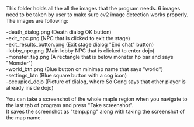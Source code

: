 This folder holds all the all the images that the program needs.
6 images need to be taken by user to make sure cv2 image detection works properly.
The images are following:

-death_dialog.png (Death dialog OK button)  
-exit_npc.png (NPC that is clicked to exit the stage)  
-exit_results_button.png (Exit stage dialog "End chat" button)  
-lobby_npc.png (Main lobby NPC that is clicked to enter dojo)  
-monster_tag.png (A rectangle that is below monster hp bar and says "Monster")  
-world_btn.png (Blue button on minimap name that says "world")  
-settings_btn (Blue square button with a cog icon)  
-occupied_dojo (Picture of dialog, where So Gong says that other player is already inside dojo)  

You can take a screenshot of the whole maple region when you navigate to the last tab of program and press "Take screenshot".  
It saves the screenshot as "temp.png" along with taking the screenshot of the map name.  
